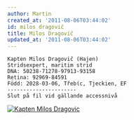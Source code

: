 ```yaml
---
author: Martin
created_at: '2011-08-06T03:44:02'
id: milos dragovič
title: Milos Dragovič
updated_at: '2011-08-06T03:44:02'
---
```

    Kapten Milos Dragovič (Hajen)
    Stridsexpert, maritim strid
    DNA: 50238-71278-97913-93158
    Retina: 92969-84591
    Född: 2028-03-06, Třebίc, Tjeckien, EF
    ----------------------
    Slut på fil vid gällande accessnivå

[<img src="http://kampanj.ripperdoc.net/wp-content/uploads/Kapten-Milos-Dragovic-275x300.jpg" title="Kapten Milos Dragovic" class="aligncenter size-medium wp-image-707" />]

  [<img src="http://kampanj.ripperdoc.net/wp-content/uploads/Kapten-Milos-Dragovic-275x300.jpg" title="Kapten Milos Dragovic" class="aligncenter size-medium wp-image-707" />]: http://kampanj.ripperdoc.net/wp-content/uploads/Kapten-Milos-Dragovic.jpg